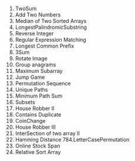 1. TwoSum
2. Add Two Numbers
4. Median of Two Sorted Arrays     
5. LongestPalindromicSubstring
7. Reverse Integer  
10. Regular Expression Matching
14. Longest Common Prefix  
15. 3Sum
48. Rotate Image
49. Group anagrams
53. Maximum Subarray
55. Jump Game
60. Permutation Sequence
62. Unique Paths
64. Minimum Path Sum
78. Subsets
213. House Robber II
217. Contains Duplicate
322. CoinChange
337. House Robber III
350. InterSection of two array II
461. Hamming Distance
784.LetterCasePermutation
901. Online Stock Span
1122. Relative Sort Array
